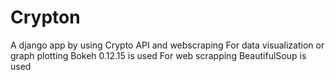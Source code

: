 # Crypton
A django app by using Crypto API and webscraping
For data visualization or graph plotting Bokeh 0.12.15 is used
For web scrapping BeautifulSoup is used
